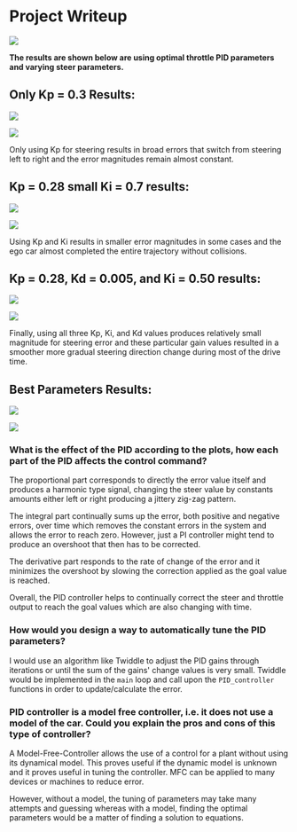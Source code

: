 
# Project Writeup

![](pics/Capture.PNG)

__The results are shown below are using optimal throttle PID parameters and varying steer parameters.__

## Only Kp = 0.3 Results:
![](pics/steer_error_6.png)

![](pics/throttle_error_7.png)

Only using Kp for steering results in broad errors that switch from steering left to right and the error magnitudes remain almost constant.

## Kp = 0.28 small Ki = 0.7 results:

![](pics/steerPI.png)

![](pics/throttlePI.png)

Using Kp and Ki results in smaller error magnitudes in some cases and the ego car almost completed the entire trajectory without collisions. 

## Kp = 0.28, Kd = 0.005, and Ki = 0.50 results:

![](pics/steer_error_10.png)

![](pics/throttle_error_10.png)

Finally, using all three Kp, Ki, and Kd values produces relatively small magnitude for steering error and these particular gain values resulted in a smoother more gradual steering direction change during most of the drive time. 
## Best Parameters Results:

![](pics/steer_error_5.png)

![](pics/throttle_error_5.png)

### What is the effect of the PID according to the plots, how each part of the PID affects the control command?

The proportional part corresponds to directly the error value itself and produces a harmonic type signal, changing the steer value by constants amounts either left or right producing a jittery zig-zag pattern. 

The integral part continually sums up the error, both positive and negative errors, over time which removes the constant errors in the system and allows the error to reach zero. However, just a PI controller might tend to produce an overshoot that then has to be corrected.

The derivative part responds to the rate of change of the error and it minimizes the overshoot by slowing the correction applied as the goal value is reached.

Overall, the PID controller helps to continually correct the steer and throttle output to reach the goal values which are also changing with time. 



### How would you design a way to automatically tune the PID parameters?
I would use an algorithm like Twiddle to adjust the PID gains through iterations or until the sum of the gains' change values is very small. Twiddle would be implemented in the `main` loop and call upon the `PID_controller` functions in order to update/calculate the error. 


### PID controller is a model free controller, i.e. it does not use a model of the car. Could you explain the pros and cons of this type of controller?

A Model-Free-Controller allows the use of a control for a plant without using its dynamical model. This proves useful if the dynamic model is unknown and it proves useful in tuning the controller. MFC can be applied to many devices or machines to reduce error. 

However, without a model, the tuning of parameters may take many attempts and guessing whereas with a model, finding the optimal parameters would be a matter of finding a solution to equations. 